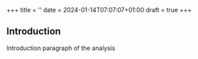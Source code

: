 +++
title = ''
date = 2024-01-14T07:07:07+01:00
draft = true
+++
## Introduction 

Introduction paragraph of the analysis

